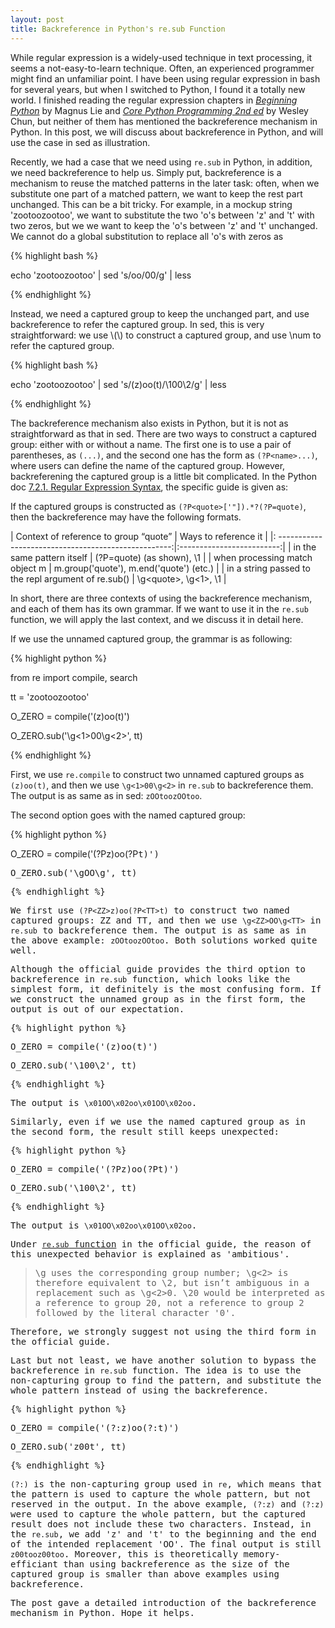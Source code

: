 ```yaml
---
layout: post
title: Backreference in Python's re.sub Function
---
```


While regular expression is a widely-used technique in text processing, it seems a not-easy-to-learn technique. Often, an experienced programmer might find an unfamiliar point. I have been using regular expression in bash for several years, but when I switched to Python, I found it a totally new world. I finished reading the regular expression chapters in [_Beginning Python_](https://www.apress.com/9781590599822) by Magnus Lie and [_Core Python Programming 2nd ed_](http://corepython.com/) by Wesley Chun, but neither of them has mentioned the backreference mechanism in Python. In this post, we will discuss about backreference in Python, and will use the case in sed as illustration.

Recently, we had a case that we need using `re.sub` in Python, in addition, we need backreference to help us. Simply put, backreference is a mechanism to reuse the matched patterns in the later task: often, when we substitute one part of a matched pattern, we want to keep the rest part unchanged. This can be a bit tricky. For example, in a mockup string 'zootoozootoo', we want to substitute the two 'o's between 'z' and 't' with two zeros, but we we want to keep the 'o's between 'z' and 't' unchanged. We cannot do a global substitution to replace all 'o's with zeros as

{% highlight bash %}

echo 'zootoozootoo' | sed 's/oo/00/g' | less

{% endhighlight %}

Instead, we need a captured group to keep the unchanged part, and use backreference to refer the captured group. In sed, this is very straightforward: we use \\(\\) to construct a captured group, and use \num to refer the captured group.

{% highlight bash %}

echo 'zootoozootoo' | sed 's/\(z\)oo\(t\)/\100\2/g' | less

{% endhighlight %}

The backreference mechanism also exists in Python, but it is not as straightforward as that in sed. There are two ways to construct a captured group: either with or without a name. The first one is to use a pair of parentheses, as `(...)`, and the second one has the form as `(?P<name>...)`, where users can define the name of the captured group. However, backreferening the captured group is a little bit complicated. In the Python doc [7.2.1. Regular Expression Syntax](https://docs.python.org/2/library/re.html#regular-expression-syntax), the specific guide is given as:

If the captured groups is constructed as `(?P<quote>['"]).*?(?P=quote)`, then the backreference may have the following formats.

|        Context of reference to group “quote”         | Ways to reference it      |
|: ---------------------------------------------------:|:-------------------------:|
|              in the same pattern itself              | (?P=quote) (as shown), \1 |
| when processing match object m | m.group('quote'), m.end('quote') (etc.)         |
|  in a string passed to the repl argument of re.sub() | \g\<quote\>, \g<1>, \1    |

In short, there are three contexts of using the backreference mechanism, and each of them has its own grammar. If we want to use it in the `re.sub` function, we will apply the last context, and we discuss it in detail here.

If we use the unnamed captured group, the grammar is as following:

{% highlight python %}

from re import compile, search

tt = 'zootoozootoo'

O_ZERO = compile('(z)oo(t)')

O_ZERO.sub('\g<1>00\g<2>', tt)

{% endhighlight %}

First, we use `re.compile` to construct two unnamed captured groups as `(z)oo(t)`, and then we use `\g<1>00\g<2>` in `re.sub` to backreference them. The output is as same as in sed: `zOOtoozOOtoo`.

The second option goes with the named captured group:

{% highlight python %}

O_ZERO = compile('(?P<ZZ>z)oo(?P<TT>t)')

O_ZERO.sub('\g<ZZ>OO\g<TT>', tt)

{% endhighlight %}

We first use `(?P<ZZ>z)oo(?P<TT>t)` to construct two named captured groups: ZZ and TT, and then we use `\g<ZZ>OO\g<TT>` in `re.sub` to backreference them. The output is as same as in the above example: `zOOtoozOOtoo`. Both solutions worked quite well.

Although the official guide provides the third option to backreference in `re.sub` function, which looks like the simplest form, it definitely is the most confusing form. If we construct the unnamed group as in the first form, the output is out of our expectation.

{% highlight python %}

O_ZERO = compile('(z)oo(t)')

O_ZERO.sub('\100\2', tt)

{% endhighlight %}

The output is `\x01OO\x02oo\x01OO\x02oo`.

Similarly, even if we use the named captured group as in the second form, the result still keeps unexpected:

{% highlight python %}

O_ZERO = compile('(?P<ZZ>z)oo(?P<TT>t)')

O_ZERO.sub('\100\2', tt)

{% endhighlight %}

The output is `\x01OO\x02oo\x01OO\x02oo`.

Under [`re.sub` function](https://docs.python.org/2/library/re.html#re.sub) in the official guide, the reason of this unexpected behavior is explained as 'ambitious'.

> \g<number> uses the corresponding group number; \g<2> is therefore equivalent to \2, but isn’t ambiguous in a replacement such as \g<2>0. \20 would be interpreted as a reference to group 20, not a reference to group 2 followed by the literal character '0'.

Therefore, we strongly suggest not using the third form in the official guide.

Last but not least, we have another solution to bypass the backreference in `re.sub` function. The idea is to use the non-capturing group to find the pattern, and substitute the whole pattern instead of using the backreference.

{% highlight python %}

O_ZERO = compile('(?:z)oo(?:t)')

O_ZERO.sub('z00t', tt)

{% endhighlight %}

`(?:)` is the non-capturing group used in `re`, which means that the pattern is used to capture the whole pattern, but not reserved in the output. In the above example, `(?:z)` and `(?:z)` were used to capture the whole pattern, but the captured result does not include these two characters. Instead, in the `re.sub`, we add 'z' and 't' to the beginning and the end of the intended replacement 'OO'. The final output is still `z00tooz00too`. Moreover, this is theoretically memory-efficiant than using backreference as the size of the captured group is smaller than above examples using backreference.

The post gave a detailed introduction of the backreference mechanism in Python. Hope it helps.

